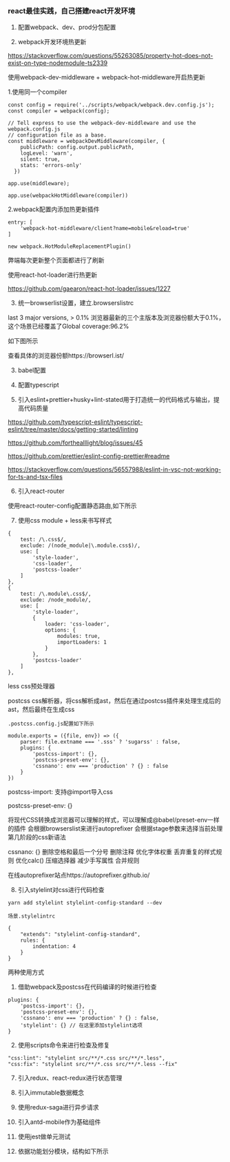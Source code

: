 ### react最佳实践，自己搭建react开发环境

1. 配置webpack、dev、prod分包配置

2. webpack开发环境热更新

https://stackoverflow.com/questions/55263085/property-hot-does-not-exist-on-type-nodemodule-ts2339

使用webpack-dev-middleware + webpack-hot-middleware开启热更新

1.使用同一个compiler

```
const config = require('../scripts/webpack/webpack.dev.config.js');
const compiler = webpack(config);

// Tell express to use the webpack-dev-middleware and use the webpack.config.js
// configuration file as a base.
const middleware = webpackDevMiddleware(compiler, {
    publicPath: config.output.publicPath,
    logLevel: 'warn',
    silent: true,
    stats: 'errors-only'
  })

app.use(middleware);

app.use(webpackHotMiddleware(compiler))
```

2.webpack配置内添加热更新插件

```
entry: [
    'webpack-hot-middleware/client?name=mobile&reload=true'
]

new webpack.HotModuleReplacementPlugin()
```

弊端每次更新整个页面都进行了刷新

使用react-hot-loader进行热更新

https://github.com/gaearon/react-hot-loader/issues/1227


3. 统一browserlist设置，建立.browserslistrc

last 3 major versions, > 0.1%  浏览器最新的三个主版本及浏览器份额大于0.1%，这个场景已经覆盖了Global coverage:96.2%

如下图所示


查看具体的浏览器份额https://browserl.ist/

3. babel配置



4. 配置typescript

5. 引入eslint+prettier+husky+lint-stated用于打造统一的代码格式与输出，提高代码质量

https://github.com/typescript-eslint/typescript-eslint/tree/master/docs/getting-started/linting

https://github.com/forthealllight/blog/issues/45

https://github.com/prettier/eslint-config-prettier#readme

https://stackoverflow.com/questions/56557988/eslint-in-vsc-not-working-for-ts-and-tsx-files

6. 引入react-router

使用react-router-config配置静态路由,如下所示





7. 使用css module + less来书写样式

```
{
    test: /\.css$/,
    exclude: /(node_module|\.module.css$)/,
    use: [
        'style-loader', 
        'css-loader',
        'postcss-loader'
    ]
},
{
    test: /\.module\.css$/,
    exclude: /node_module/,
    use: [
        'style-loader', 
        {
            loader: 'css-loader',
            options: {
                modules: true, 
                importLoaders: 1
            }
        }, 
        'postcss-loader'
    ]
},
```

less css预处理器

postcss css解析器，将css解析成ast，然后在通过postcss插件来处理生成后的ast，然后最终在生成css

```
.postcss.config.js配置如下所示

module.exports = ({file, env}) => ({
    parser: file.extname === '.sss' ? 'sugarss' : false,
    plugins: {
        'postcss-import': {},
        'postcss-preset-env': {},
        'cssnano': env === 'production' ? {} : false
    }
})
```

postcss-import: 
支持@import导入css

postcss-preset-env: {}

将现代CSS转换成浏览器可以理解的样式，可以理解成@babel/preset-env一样的插件
会根据browserslist来进行autoprefixer
会根据stage参数来选择当前处理第几阶段的css新语法

cssnano: {}
删除空格和最后一个分号
删除注释
优化字体权重
丢弃重复的样式规则
优化calc()
压缩选择器
减少手写属性
合并规则

在线autoprefixer站点https://autoprefixer.github.io/

8. 引入stylelint对css进行代码检查

```
yarn add stylelint stylelint-config-standard --dev

场景.stylelintrc

{
    "extends": "stylelint-config-standard",
    rules: {
        indentation: 4
    }
}
```

两种使用方式

1. 借助webpack及postcss在代码编译的时候进行检查

```
plugins: {
    'postcss-import': {},
    'postcss-preset-env': {},
    'cssnano': env === 'production' ? {} : false,
    'stylelint': {} // 在这里添加stylelint选项
}
```

2. 使用scripts命令来进行检查及修复

```
"css:lint": "stylelint src/**/*.css src/**/*.less",
"css:fix": "stylelint src/**/*.css src/**/*.less --fix"
```

7. 引入redux、react-redux进行状态管理


8. 引入immutable数据概念

9. 使用redux-saga进行异步请求

10. 引入antd-mobile作为基础组件

11. 使用jest做单元测试

12. 依据功能划分模块，结构如下所示


